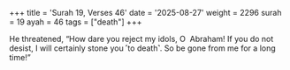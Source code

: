 +++
title = 'Surah 19, Verses 46'
date = '2025-08-27'
weight = 2296
surah = 19
ayah = 46
tags = ["death"]
+++

He threatened, “How dare you reject my idols, O  Abraham! If you do not desist, I will certainly stone you ˹to death˺. So be gone from me for a long time!”